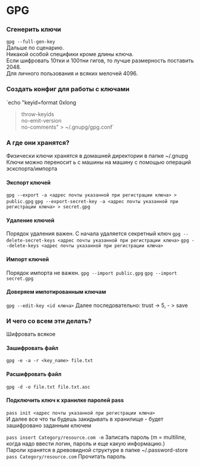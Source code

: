 # GPG
### Сгенерить ключи
`gpg --full-gen-key`  
Дальше по сценарию.  
Никакой особой специфики кроме длины ключа.  
Если шифровать 10тки и 100тни гигов, то лучше размерность поставить 2048.  
Для личного пользования и всяких мелочей 4096.  

### Создать конфиг для работы с ключами
`echo "keyid=format 0xlong                                                                                                 
> throw-keyids  
> no-emit-version  
> no-comments" > ~/.gnupg/gpg.conf`  

### А где они хранятся? 
Физически ключи хранятся в домашней директории в папке ~/.gnupg  
Ключи можно переносит ь с машины на машину с помощью операций эскспорта/импорта

#### Экспорт ключей
`gpg --export -a <адрес почты указанной при регистрации ключа> > public.gpg`
`gpg --export-secret-key -a <адрес почты указанной при регистрации ключа> > secret.gpg`

#### Удаление ключей
Порядок удаления важен. С начала удаляется секретный ключ
`gpg --delete-secret-keys <адрес почты указанной при регистрации ключа>`
`gpg --delete-keys <адрес почты указанной при регистрации ключа>`

#### Импорт ключей
Порядок импорта не важен. 
`gpg --import public.gpg`
`gpg --import secret.gpg`

#### Доверяем импотированным ключам 
`gpg --edit-key <id ключа>`
Далее последовательно: trust -> 5, - > save  


### И чего со всем эти делать? 
Шифровать всякое 

#### Зашифровать файл
`gpg -e -a -r <key_name> file.txt`  
#### Расшифровать файл
`gpg -d -o file.txt file.txt.asc`  
#### Подключить ключ к хранилке паролей pass
`pass init <адрес почты указанной при регистрации ключа>`  
И далее все что ты будешь закидывать в хранилище - будет зашифровано заданным ключем  

`pass insert Category/resource.com -m` Записать пароль (m = multiline, когда надо ввести логин, пароль и еще какую информацию.)  
Пароли хранятся в древовидной структуре в папке ~/.password-store
`pass Category/resource.com` Прочитать пароль  
